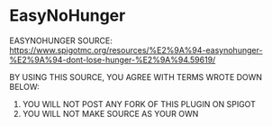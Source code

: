 # EasyNoHunger
EASYNOHUNGER SOURCE: https://www.spigotmc.org/resources/%E2%9A%94-easynohunger-%E2%9A%94-dont-lose-hunger-%E2%9A%94.59619/


BY USING THIS SOURCE, YOU AGREE WITH TERMS WROTE DOWN BELOW:

1. YOU WILL NOT POST ANY FORK OF THIS PLUGIN ON SPIGOT
2. YOU WILL NOT MAKE SOURCE AS YOUR OWN
